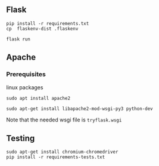 ## Flask

    pip install -r requirements.txt
    cp  flaskenv-dist .flaskenv

    flask run

## Apache

### Prerequisites

linux packages

    sudo apt install apache2

    sudo apt-get install libapache2-mod-wsgi-py3 python-dev


Note that the needed wsgi file is `tryflask.wsgi`



## Testing

    sudo apt-get install chromium-chromedriver
    pip install -r requirements-tests.txt

